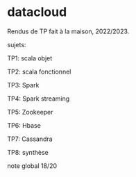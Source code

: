 # datacloud

Rendus de TP fait à la maison, 2022/2023.


sujets:

TP1: scala objet

TP2: scala fonctionnel

TP3: Spark

TP4: Spark streaming

TP5: Zookeeper

TP6: Hbase

TP7: Cassandra

TP8: synthèse

note global 18/20 
